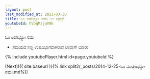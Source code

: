 ```yaml
---
layout: post
last_modified_at: 2021-03-30
title: ಓಂ ಲವೇಭ್ಯೋ ನಮಃ ೧೧ ಟೈಮ್ಸ್
youtubeId: hVogMzjuV0k
---
```

 
 
 ಓಂ ಲವೇಭ್ಯೋ ನಮಃ  
 
 -  ಸಮಯದ ಸಣ್ಣ ಉಪವಿಭಾಗವಾಗಿರುವ ಲಾವಾಸ್ ಯಾರು 
 
  
 
  
 
 
 
 
 
 


{% include youtubePlayer.html id=page.youtubeId %}
 
[Next]({{ site.baseurl }}{% link  split2/_posts/2014-12-25-ಓಂ  ಮಾತ್ರಅಭ್ಯೋ  ನಮಃ.md%})
 
